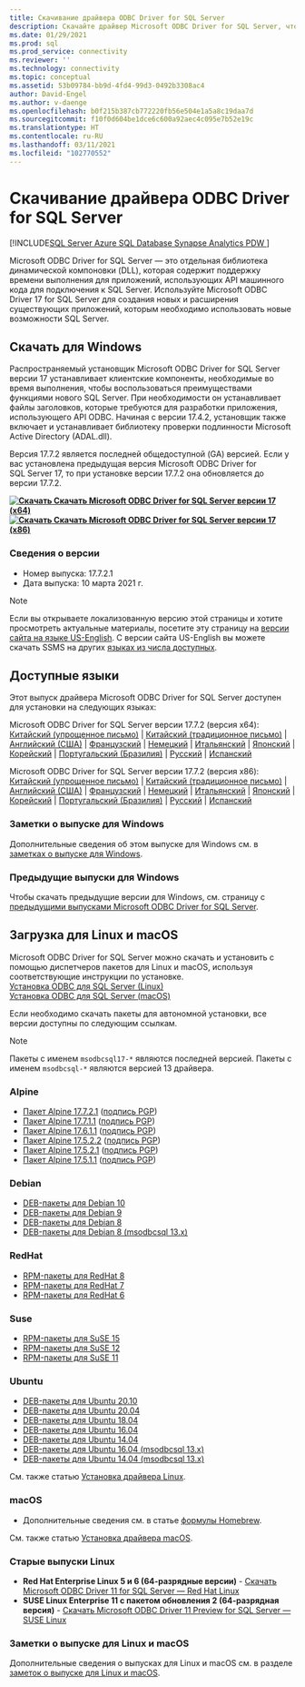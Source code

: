```yaml
---
title: Скачивание драйвера ODBC Driver for SQL Server
description: Скачайте драйвер Microsoft ODBC Driver for SQL Server, чтобы разрабатывать приложения в собственном коде с подключением к SQL Server и базе данных SQL Azure.
ms.date: 01/29/2021
ms.prod: sql
ms.prod_service: connectivity
ms.reviewer: ''
ms.technology: connectivity
ms.topic: conceptual
ms.assetid: 53b09784-bb9d-4fd4-99d3-0492b3308ac4
author: David-Engel
ms.author: v-daenge
ms.openlocfilehash: b0f215b387cb772220fb56e504e1a5a8c19daa7d
ms.sourcegitcommit: f10f0d604be1dce6c600a92aec4c095e7b52e19c
ms.translationtype: HT
ms.contentlocale: ru-RU
ms.lasthandoff: 03/11/2021
ms.locfileid: "102770552"
---
```

# <a name="download-odbc-driver-for-sql-server"></a>Скачивание драйвера ODBC Driver for SQL Server

[!INCLUDE[SQL Server Azure SQL Database Synapse Analytics PDW ](../../includes/applies-to-version/sql-asdb-asdbmi-asa-pdw.md)]

Microsoft ODBC Driver for SQL Server — это отдельная библиотека динамической компоновки (DLL), которая содержит поддержку времени выполнения для приложений, использующих API машинного кода для подключения к SQL Server. Используйте Microsoft ODBC Driver 17 for SQL Server для создания новых и расширения существующих приложений, которым необходимо использовать новые возможности SQL Server.

## <a name="download-for-windows"></a>Скачать для Windows

Распространяемый установщик Microsoft ODBC Driver for SQL Server версии 17 устанавливает клиентские компоненты, необходимые во время выполнения, чтобы воспользоваться преимуществами функциями нового SQL Server. При необходимости он устанавливает файлы заголовков, которые требуются для разработки приложения, использующего API ODBC. Начиная с версии 17.4.2, установщик также включает и устанавливает библиотеку проверки подлинности Microsoft Active Directory (ADAL.dll).

Версия 17.7.2 является последней общедоступной (GA) версией. Если у вас установлена предыдущая версия Microsoft ODBC Driver for SQL Server 17, то при установке версии 17.7.2 она обновляется до версии 17.7.2.

**[![Скачать](../../ssms/media/download-icon.png) Скачать Microsoft ODBC Driver for SQL Server версии 17 (x64)](https://go.microsoft.com/fwlink/?linkid=2156851)**  
**[![Скачать](../../ssms/media/download-icon.png) Скачать Microsoft ODBC Driver for SQL Server версии 17 (x86)](https://go.microsoft.com/fwlink/?linkid=2156749)**  

### <a name="version-information"></a>Сведения о версии

- Номер выпуска: 17.7.2.1
- Дата выпуска: 10 марта 2021 г.

> [!Note]
> Если вы открываете локализованную версию этой страницы и хотите просмотреть актуальные материалы, посетите эту страницу на [версии сайта на языке US-English](). С версии сайта US-English вы можете скачать SSMS на других [языках из числа доступных](#available-languages).

## <a name="available-languages"></a>Доступные языки

Этот выпуск драйвера Microsoft ODBC Driver for SQL Server доступен для установки на следующих языках:

Microsoft ODBC Driver for SQL Server версии 17.7.2 (версия x64):  
[Китайский (упрощенное письмо)](https://go.microsoft.com/fwlink/?linkid=2156851&clcid=0x804) | [Китайский (традиционное письмо)](https://go.microsoft.com/fwlink/?linkid=2156851&clcid=0x404) | [Английский (США)](https://go.microsoft.com/fwlink/?linkid=2156851&clcid=0x409) | [Французский](https://go.microsoft.com/fwlink/?linkid=2156851&clcid=0x40c) | [Немецкий](https://go.microsoft.com/fwlink/?linkid=2156851&clcid=0x407) | [Итальянский](https://go.microsoft.com/fwlink/?linkid=2156851&clcid=0x410) | [Японский](https://go.microsoft.com/fwlink/?linkid=2156851&clcid=0x411) | [Корейский](https://go.microsoft.com/fwlink/?linkid=2156851&clcid=0x412) | [Португальский (Бразилия)](https://go.microsoft.com/fwlink/?linkid=2156851&clcid=0x416) | [Русский](https://go.microsoft.com/fwlink/?linkid=2156851&clcid=0x419) | [Испанский](https://go.microsoft.com/fwlink/?linkid=2156851&clcid=0x40a)

Microsoft ODBC Driver for SQL Server версии 17.7.2 (версия x86):  
[Китайский (упрощенное письмо)](https://go.microsoft.com/fwlink/?linkid=2156749&clcid=0x804) | [Китайский (традиционное письмо)](https://go.microsoft.com/fwlink/?linkid=2156749&clcid=0x404) | [Английский (США)](https://go.microsoft.com/fwlink/?linkid=2156749&clcid=0x409) | [Французский](https://go.microsoft.com/fwlink/?linkid=2156749&clcid=0x40c) | [Немецкий](https://go.microsoft.com/fwlink/?linkid=2156749&clcid=0x407) | [Итальянский](https://go.microsoft.com/fwlink/?linkid=2156749&clcid=0x410) | [Японский](https://go.microsoft.com/fwlink/?linkid=2156749&clcid=0x411) | [Корейский](https://go.microsoft.com/fwlink/?linkid=2156749&clcid=0x412) | [Португальский (Бразилия)](https://go.microsoft.com/fwlink/?linkid=2156749&clcid=0x416) | [Русский](https://go.microsoft.com/fwlink/?linkid=2156749&clcid=0x419) | [Испанский](https://go.microsoft.com/fwlink/?linkid=2156749&clcid=0x40a)

### <a name="release-notes-for-windows"></a>Заметки о выпуске для Windows

Дополнительные сведения об этом выпуске для Windows см. в [заметках о выпуске для Windows](windows\release-notes-odbc-sql-server-windows.md).

### <a name="previous-releases-for-windows"></a>Предыдущие выпуски для Windows

Чтобы скачать предыдущие версии для Windows, см. страницу с [предыдущими выпусками Microsoft ODBC Driver for SQL Server](windows\release-notes-odbc-sql-server-windows.md#previous-releases).

## <a name="download-for-linux-and-macos"></a>Загрузка для Linux и macOS

Microsoft ODBC Driver for SQL Server можно скачать и установить с помощью диспетчеров пакетов для Linux и macOS, используя соответствующие инструкции по установке.  
[Установка ODBC для SQL Server (Linux)](linux-mac\installing-the-microsoft-odbc-driver-for-sql-server.md)  
[Установка ODBC для SQL Server (macOS)](linux-mac\install-microsoft-odbc-driver-sql-server-macos.md)  

Если необходимо скачать пакеты для автономной установки, все версии доступны по следующим ссылкам.

> [!Note]
> Пакеты с именем `msodbcsql17-*` являются последней версией. Пакеты с именем `msodbcsql-*` являются версией 13 драйвера.

### <a name="alpine"></a>Alpine

- [Пакет Alpine 17.7.2.1](https://download.microsoft.com/download/e/4/e/e4e67866-dffd-428c-aac7-8d28ddafb39b/msodbcsql17_17.7.2.1-1_amd64.apk) ([подпись PGP](https://download.microsoft.com/download/e/4/e/e4e67866-dffd-428c-aac7-8d28ddafb39b/msodbcsql17_17.7.2.1-1_amd64.sig))
- [Пакет Alpine 17.7.1.1](https://download.microsoft.com/download/e/4/e/e4e67866-dffd-428c-aac7-8d28ddafb39b/msodbcsql17_17.7.1.1-1_amd64.apk) ([подпись PGP](https://download.microsoft.com/download/e/4/e/e4e67866-dffd-428c-aac7-8d28ddafb39b/msodbcsql17_17.7.1.1-1_amd64.sig))
- [Пакет Alpine 17.6.1.1](https://download.microsoft.com/download/e/4/e/e4e67866-dffd-428c-aac7-8d28ddafb39b/msodbcsql17_17.6.1.1-1_amd64.apk) ([подпись PGP](https://download.microsoft.com/download/e/4/e/e4e67866-dffd-428c-aac7-8d28ddafb39b/msodbcsql17_17.6.1.1-1_amd64.sig))
- [Пакет Alpine 17.5.2.2](https://download.microsoft.com/download/e/4/e/e4e67866-dffd-428c-aac7-8d28ddafb39b/msodbcsql17_17.5.2.2-1_amd64.apk) ([подпись PGP](https://download.microsoft.com/download/e/4/e/e4e67866-dffd-428c-aac7-8d28ddafb39b/msodbcsql17_17.5.2.2-1_amd64.sig))
- [Пакет Alpine 17.5.2.1](https://download.microsoft.com/download/e/4/e/e4e67866-dffd-428c-aac7-8d28ddafb39b/msodbcsql17_17.5.2.1-1_amd64.apk) ([подпись PGP](https://download.microsoft.com/download/e/4/e/e4e67866-dffd-428c-aac7-8d28ddafb39b/msodbcsql17_17.5.2.1-1_amd64.sig))
- [Пакет Alpine 17.5.1.1](https://download.microsoft.com/download/e/4/e/e4e67866-dffd-428c-aac7-8d28ddafb39b/msodbcsql17_17.5.1.1-1_amd64.apk) ([подпись PGP](https://download.microsoft.com/download/e/4/e/e4e67866-dffd-428c-aac7-8d28ddafb39b/msodbcsql17_17.5.1.1-1_amd64.sig))

### <a name="debian"></a>Debian

- [DEB-пакеты для Debian 10](https://packages.microsoft.com/debian/10/prod/pool/main/m/msodbcsql17/)
- [DEB-пакеты для Debian 9](https://packages.microsoft.com/debian/9/prod/pool/main/m/msodbcsql17/)
- [DEB-пакеты для Debian 8](https://packages.microsoft.com/debian/8/prod/pool/main/m/msodbcsql17/)
- [DEB-пакеты для Debian 8 (msodbcsql 13.x)](https://packages.microsoft.com/debian/8/prod/pool/main/m/msodbcsql/)

### <a name="redhat"></a>RedHat

- [RPM-пакеты для RedHat 8](https://packages.microsoft.com/rhel/8/prod/)
- [RPM-пакеты для RedHat 7](https://packages.microsoft.com/rhel/7/prod/)
- [RPM-пакеты для RedHat 6](https://packages.microsoft.com/rhel/6/prod/)

### <a name="suse"></a>Suse

- [RPM-пакеты для SuSE 15](https://packages.microsoft.com/sles/15/prod/)
- [RPM-пакеты для SuSE 12](https://packages.microsoft.com/sles/12/prod/)
- [RPM-пакеты для SuSE 11](https://packages.microsoft.com/sles/11/prod/)

### <a name="ubuntu"></a>Ubuntu

- [DEB-пакеты для Ubuntu 20.10](https://packages.microsoft.com/ubuntu/20.10/prod/pool/main/m/msodbcsql17/)
- [DEB-пакеты для Ubuntu 20.04](https://packages.microsoft.com/ubuntu/20.04/prod/pool/main/m/msodbcsql17/)
- [DEB-пакеты для Ubuntu 18.04](https://packages.microsoft.com/ubuntu/18.04/prod/pool/main/m/msodbcsql17/)
- [DEB-пакеты для Ubuntu 16.04](https://packages.microsoft.com/ubuntu/16.04/prod/pool/main/m/msodbcsql17/)
- [DEB-пакеты для Ubuntu 14.04](https://packages.microsoft.com/ubuntu/14.04/prod/pool/main/m/msodbcsql17/)
- [DEB-пакеты для Ubuntu 16.04 (msodbcsql 13.x)](https://packages.microsoft.com/ubuntu/16.04/prod/pool/main/m/msodbcsql/)
- [DEB-пакеты для Ubuntu 14.04 (msodbcsql 13.x)](https://packages.microsoft.com/ubuntu/14.04/prod/pool/main/m/msodbcsql/)

См. также статью [Установка драйвера Linux](linux-mac/installing-the-microsoft-odbc-driver-for-sql-server.md).

### <a name="macos"></a>macOS

- Дополнительные сведения см. в статье [формулы Homebrew](https://github.com/Microsoft/homebrew-mssql-release).

См. также статью [Установка драйвера macOS](linux-mac/install-microsoft-odbc-driver-sql-server-macos.md).

### <a name="older-linux-releases"></a>Старые выпуски Linux

- **Red Hat Enterprise Linux 5 и 6 (64-разрядные версии)**  - [Скачать Microsoft ODBC Driver 11 for SQL Server — Red Hat Linux](https://go.microsoft.com/fwlink/?LinkId=267321)  
- **SUSE Linux Enterprise 11 с пакетом обновления 2 (64-разрядная версия)**  - [Скачать Microsoft ODBC Driver 11 Preview for SQL Server — SUSE Linux](https://go.microsoft.com/fwlink/?LinkId=264916)

### <a name="release-notes-for-linux-and-macos"></a>Заметки о выпуске для Linux и macOS

Дополнительные сведения о выпусках для Linux и macOS см. в разделе [заметок о выпуске для Linux и macOS](linux-mac\release-notes-odbc-sql-server-linux-mac.md).
